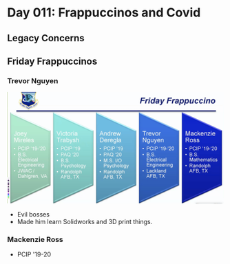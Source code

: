 # Day 011: Frappuccinos and Covid

## Legacy Concerns

## Friday Frappuccinos

### Trevor Nguyen

![](../.gitbook/assets/image%20%2847%29.png)

* Evil bosses
* Made him learn Solidworks and 3D print things. 

### Mackenzie Ross

* PCIP '19-20

